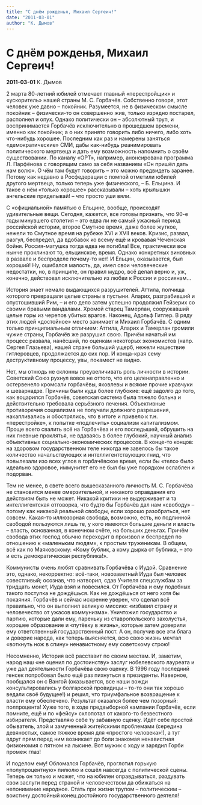 ```yaml
---
title: "С днём рожденья, Михаил Сергеич!"
date: "2011-03-01"
author: "К. Дымов"
---
```


# С днём рожденья, Михаил Сергеич!

**2011-03-01** К. Дымов

2 марта 80-летний юбилей отмечает главный «перестройщик» и «ускоритель» нашей страны М. С. Горбачёв. Собственно говоря, этот человек уже давно – покойник. Разумеется, не в физическом смысле покойник – физически-то он совершенно жив, только изрядно постарел, располнел и опух. Однако политически он – абсолютный труп, и воспринимается Горбачёв исключительно в прошедшем времени, именно как покойник; а о них принято говорить либо ничего, либо хоть что-нибудь хорошее. Последним как раз и намерены заняться «демократические» СМИ, дабы как-нибудь реанимировать политического мертвеца и дать ему возможность напомнить о своём существовании. По каналу «ОРТ», например, анонсирована программа Л. Парфёнова с говорящим само за себя названием «Он пришёл дать нам волю». О чём там будут говорить – это можно предвидеть заранее. Потому как недавно в Росфедерации с помпой отметили юбилей другого мертвеца, только теперь уже физического, – Б. Ельцина. И такое о нём «только хорошее» рассказывали – хоть крылышки ангельские приделывай! – что просто уши вяли.

С «официальной» памятью о Ельцине, вообще, происходят удивительные вещи. Сегодня, кажется, все готовы признать, что 90-е годы минувшего столетия – это едва ли не самый ужасный период российской истории, второе Смутное время, даже более жуткое, нежели то Смутное время на рубеже XVI и XVII веков. Кризис, развал, разгул, беспредел, да вдобавок ко всему ещё и кровавая Чеченская бойня. Россия-матушка тогда едва не погибла! Все, практически все нынче проклинают то, ельцинское, время. Однако конкретных виновных в развале и беспределе почему-то нет! И Ельцин, оказывается, был хороший! Ну, ошибался малость, да, имел свои человеческие недостатки, но, в принципе, он правил мудро, всё делал верно и, уж, конечно, действовал исключительно из любви к России и россиянам…

История знает немало выдающихся разрушителей. Аттила, полчища которого превращали целые страны в пустыни. Аларих, разграбивший и опустошивший Рим, – и его дело затем успешно продолжил Гейзерих со своими бравыми вандалами. Хромой старец Тамерлан, сооружавший целые горы из черепов убитых врагов. Наконец, Адольф Гитлер. В ряду этих людей «достойное» место занимает и Михаил Горбачёв. С одним только принципиальным отличием: Аттила, Аларих и Тамерлан громили чужие страны, Горбачёв же разрушил свою. Причём начатый им процесс развала, нанёсший, по оценкам некоторых экономистов (напр. Сергея Глазьева), нашей стране больший ущерб, нежели нашествие гитлеровцев, продолжается до сих пор. И конца-края сему деструктивному процессу, увы, покамест не видно.

Нет, мы отнюдь не склонны преувеличивать роль личности в истории. Советский Союз рухнул вовсе не оттого, что его целенаправленно и остервенело кромсали горбачёвы, яковлевы и всякие прочие кравчуки и шеварнадзе. Причины были куда более глубокие: ещё задолго до того, как воцарился Горбачёв, советская система была тяжело больна и действительно требовала серьёзного лечения. Объективные противоречия социализма не получали должного разрешения, накапливались и обострялись, что в итоге и привело к т.н. «перестройке», к попытке «подлечить» социализм капитализмом. Проще всего свалить всё на Горбачёва и его последышей, обрушить на них гневные проклятья, не вдаваясь в более глубокий, научный анализ объективных социально-экономических процессов. В конце-то концов: на здоровом государственном теле никогда не завелось бы такое количество начальствующих и интеллигентствующих гнид, что повылезали изо всех углов в горбачёвское время, если бы «тело» было идеально здоровое, иммунитет его не был бы уже порядком ослаблен и подорван.

Тем не менее, в свете всего вышесказанного личность М. С. Горбачёва не становится менее омерзительной, и никакого оправдания его действиям быть не может. Никакой критики не выдерживает и та интеллигентская отговорка, что будто бы Горбачёв дал нам «свободу» – потому как никакой реальной свободы, если хорошо разобраться, нет совсем. Какая-то иллюзорная свобода, возможно, есть, но подлинной свободой пользуются лишь те, у кого имеются большие деньги и власть – власть, основанная, в конечном счёте, на больших деньгах. Причём свобода этих господ обычно переходит в произвол и беспредел по отношению к «маленьким людям», к простым труженикам. В общем, всё как по Маяковскому: «Кому бублик, а кому дырка от бублика, – это и есть демократическая республика!».

Коммунисты очень любят сравнивать Горбачёва с Иудой. Сравнение это, однако, некорректно: всё-таки, новозаветный Иуда был человек совестливый; осознав, что натворил, сдав Учителя спецслужбам за тридцать монет, Иуда взял и повесился. От Горбачёва и ему подобных такого поступка не дождёшься. Как не дождёшься от него хотя бы покаяния. Горбачёв и сейчас искренне уверен, что сделал всё правильно, что он выполнил великую миссию: «избавил страну и человечество от ужасов коммунизма». Уничтожил государство и партию, которые дали ему, пареньку из ставропольского захолустья, хорошее образование и «путёвку в жизнь», которые затем доверили ему ответственный государственный пост. А он, получив все эти блага и доверие народа, как теперь выясняется, всю свою жизнь мечтал «воткнуть нож в спину» ненавистному ему советскому строю!

Несомненно, История всё расставит по своим местам. И, заметим, народ наш «не оценил по достоинству» заслуг нобелевского лауреата и уже дал деятельности Горбачёва свою оценку. В 1996 году последний генсек попробовал было ещё раз пихнуться в президенты. Наверное, пообщался он с Вангой (оказывается, все наши вожди консультировались у болгарской провидицы – то-то они так хорошо ведали своё будущее!) и решил, что триумфальное возвращение к власти ему обеспечено. Результат оказался более чем позорный: полпроцента! Хуже того, в ходе предвыборной кампании Горбачёв, если помните, ещё и по «фейсу» схлопотал от какого-то безвестного избирателя. Представляю себе ту забавную сценку. Идёт себе простой обыватель, злой и замученный житейскими проблемами (середина девяностых, самое тяжкое время для «простого человека»!), а тут вдруг прям перед ним возникает до боли знакомая ненавистная физиономия с пятном на лысине. Вот мужик с ходу и зарядил Горби промеж глаз!

И поделом ему! Обломался Горбачёв, проглотил горькую «полупроцентную» пилюлю и сошёл навсегда с политической сцены. Теперь он только и может, что на юбилеи оправдываться, раздувать свои заслуги перед страной и человечеством да обижаться на непонимание народное. Стать при жизни трупом – политическим – воистину достойный конец достойного государственного деятеля!